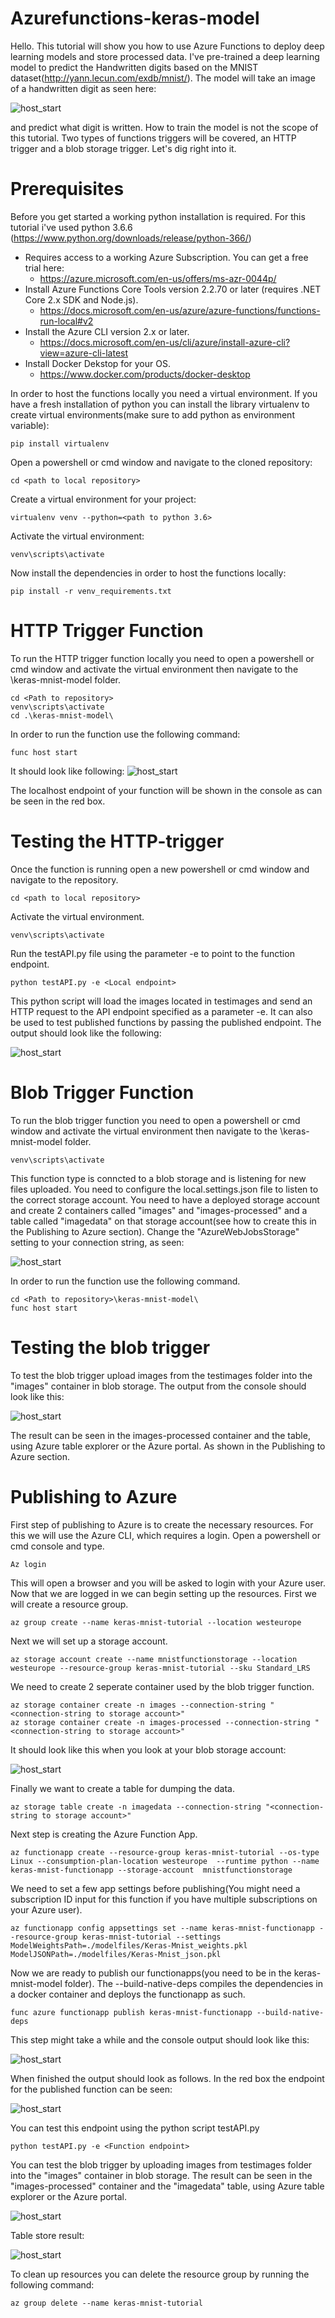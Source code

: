 # Azurefunctions-keras-model

Hello.
This tutorial will show you how to use Azure Functions to deploy deep learning models and store processed data. I've pre-trained a deep learning model to predict the Handwritten digits based on the MNIST dataset(http://yann.lecun.com/exdb/mnist/). The model will take an image of a handwritten digit as seen here:

![host_start](https://github.com/nkma1989/azurefunctions-keras-model/blob/master/testimages/8.jpg)

and predict what digit is written. How to train the model is not the scope of this tutorial. Two types of functions triggers will be covered, an HTTP trigger and a blob storage trigger. Let's dig right into it.


# Prerequisites

Before you get started a working python installation is required. For this tutorial i've used python 3.6.6 (https://www.python.org/downloads/release/python-366/)

- Requires access to a working Azure Subscription. You can get a free trial here:
	- https://azure.microsoft.com/en-us/offers/ms-azr-0044p/
- Install Azure Functions Core Tools version 2.2.70 or later (requires .NET Core 2.x SDK and Node.js).
	- https://docs.microsoft.com/en-us/azure/azure-functions/functions-run-local#v2
- Install the Azure CLI version 2.x or later.
	- https://docs.microsoft.com/en-us/cli/azure/install-azure-cli?view=azure-cli-latest
- Install Docker Dekstop for your OS.
	- https://www.docker.com/products/docker-desktop
	
In order to host the functions locally you need a virtual environment. If you have a fresh installation of python you can install the library virtualenv to create virtual environments(make sure 
to add python as environment variable):
```
pip install virtualenv
```
Open a powershell or cmd window and navigate to the cloned repository:
```
cd <path to local repository>
```
Create a virtual environment for your project:
```
virtualenv venv --python=<path to python 3.6>
```
Activate the virtual environment:
```
venv\scripts\activate
```
Now install the dependencies in order to host the functions locally:
```
pip install -r venv_requirements.txt
```

# HTTP Trigger Function
 
To run the HTTP trigger function locally you need to open a powershell or cmd window and activate the virtual environment then navigate to the \keras-mnist-model folder.
``` 
cd <Path to repository>
venv\scripts\activate
cd .\keras-mnist-model\ 
```

In order to run the function use the following command:
``` 
func host start
```
It should look like following:
![host_start](https://github.com/nkma1989/azurefunctions-keras-model/blob/master/doc/host_start.jpg)

The localhost endpoint of your function will be shown in the console as can be seen in the red box.


# Testing the HTTP-trigger

Once the function is running open a new powershell or cmd window and navigate to the repository.
```
cd <path to local repository>
```
Activate the virtual environment.
``` 
venv\scripts\activate
```
Run the testAPI.py file using the parameter -e <Endpoint> to point to the function endpoint.
```
python testAPI.py -e <Local endpoint>
```
This python script will load the images located in testimages and send an HTTP request to the API endpoint specified as a parameter -e. It can also be used to test published functions by passing
the published endpoint. The output should look like the following:

![host_start](https://github.com/nkma1989/azurefunctions-keras-model/blob/master/doc/func_test.jpg)

# Blob Trigger Function
To run the blob trigger function you need to open a powershell or cmd window and activate the virtual environment then navigate to the \keras-mnist-model folder.
``` 
venv\scripts\activate
```
This function type is conncted to a blob storage and is listening for new files uploaded. You need to configure the local.settings.json file to listen to the correct storage account.
You need to have a deployed storage account and create 2 containers called "images" and "images-processed" and a table called "imagedata" on that storage account(see how to create this in the Publishing to Azure section). Change the "AzureWebJobsStorage" setting to your connection string, as seen:

![host_start](https://github.com/nkma1989/azurefunctions-keras-model/blob/master/doc/conec_string.jpg)

In order to run the function use the following command.
``` 
cd <Path to repository>\keras-mnist-model\ 
func host start
```

# Testing the blob trigger
To test the blob trigger upload images from the testimages folder into the "images" container in blob storage. The output from the console should look like this:

![host_start](https://github.com/nkma1989/azurefunctions-keras-model/blob/master/doc/blob_trigger_output.jpg)

The result can be seen in the images-processed container and the table, using Azure table explorer or the Azure portal. As shown in the Publishing to Azure section.


# Publishing to Azure
First step of publishing to Azure is to create the necessary resources. For this we will use the Azure CLI, which requires a login. Open a powershell or cmd console and type.
```
Az login
```
This will open a browser and you will be asked to login with your Azure user.
Now that we are logged in we can begin setting up the resources. First we will create a resource group.
```
az group create --name keras-mnist-tutorial --location westeurope
```
Next we will set up a storage account.
```
az storage account create --name mnistfunctionstorage --location westeurope --resource-group keras-mnist-tutorial --sku Standard_LRS
```
We need to create 2 seperate container used by the blob trigger function.
```
az storage container create -n images --connection-string "<connection-string to storage account>"
az storage container create -n images-processed --connection-string "<connection-string to storage account>"
```
It should look like this when you look at your blob storage account:

![host_start](https://github.com/nkma1989/azurefunctions-keras-model/blob/master/doc/storage_setup.jpg)

Finally we want to create a table for dumping the data.
```
az storage table create -n imagedata --connection-string "<connection-string to storage account>"
```
Next step is creating the Azure Function App.
```
az functionapp create --resource-group keras-mnist-tutorial --os-type Linux --consumption-plan-location westeurope  --runtime python --name keras-mnist-functionapp --storage-account  mnistfunctionstorage
```
We need to set a few app settings before publishing(You might need a subscription ID input for this function if you have multiple subscriptions on your Azure user).
```
az functionapp config appsettings set --name keras-mnist-functionapp --resource-group keras-mnist-tutorial --settings ModelWeightsPath=./modelfiles/Keras-Mnist_weights.pkl ModelJSONPath=./modelfiles/Keras-Mnist_json.pkl
```

Now we are ready to publish our functionapps(you need to be in the keras-mnist-model folder). The --build-native-deps compiles the dependencies in a docker container and deploys the functionapp as such. 
```
func azure functionapp publish keras-mnist-functionapp --build-native-deps
```
This step might take a while and the console output should look like this:

![host_start](https://github.com/nkma1989/azurefunctions-keras-model/blob/master/doc/deploy_func.jpg)

When finished the output should look as follows. In the red box the endpoint for the published function can be seen:

![host_start](https://github.com/nkma1989/azurefunctions-keras-model/blob/master/doc/func_endpoint.jpg)

You can test this endpoint using the python script testAPI.py
```
python testAPI.py -e <Function endpoint>
```
You can test the blob trigger by uploading images from testimages folder into the "images" container in blob storage. The result can be seen in the "images-processed" container and the "imagedata" table, using Azure table explorer or the Azure portal.

![host_start](https://github.com/nkma1989/azurefunctions-keras-model/blob/master/doc/blobtrigger_result.jpg)

Table store result:

![host_start](https://github.com/nkma1989/azurefunctions-keras-model/blob/master/doc/table_store.jpg)


To clean up resources you can delete the resource group by running the following command:
```
az group delete --name keras-mnist-tutorial
```












